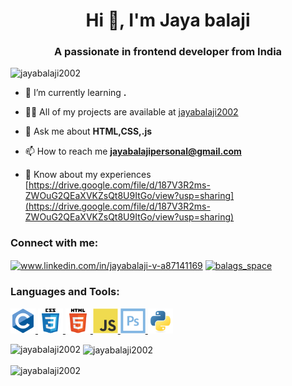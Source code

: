 
<h1 align="center">Hi 👋, I'm Jaya balaji</h1>
<h3 align="center">A passionate in frontend developer from India</h3>


<p align="left"> <img src="https://komarev.com/ghpvc/?username=jayabalaji2002&label=Profile%20views&color=0e75b6&style=flat" alt="jayabalaji2002" /> </p>

- 🌱 I’m currently learning **.**

- 👨‍💻 All of my projects are available at [jayabalaji2002](jayabalaji2002)

- 💬 Ask me about **HTML,CSS,.js**

- 📫 How to reach me **jayabalajipersonal@gmail.com**

- 📄 Know about my experiences [https://drive.google.com/file/d/187V3R2ms-ZWOuG2QEaXVKZsQt8U9ItGo/view?usp=sharing](https://drive.google.com/file/d/187V3R2ms-ZWOuG2QEaXVKZsQt8U9ItGo/view?usp=sharing)


<h3 align="left">Connect with me:</h3>
<p align="left">
<a href="[linkedin.com/in/jaya-balaji-v-517733250](linkedin.com/in/jaya-balaji-v-517733250)" target="blank"><img align="center" src="https://raw.githubusercontent.com/rahuldkjain/github-profile-readme-generator/master/src/images/icons/Social/linked-in-alt.svg" alt="www.linkedin.com/in/jayabalaji-v-a87141169" height="30" width="40" /></a>
<a href="https://instagram.com/balags_space" target="blank"><img align="center" src="https://raw.githubusercontent.com/rahuldkjain/github-profile-readme-generator/master/src/images/icons/Social/instagram.svg" alt="balags_space" height="30" width="40" /></a>
</p>

<h3 align="left">Languages and Tools:</h3>
<p align="left"> <a href="https://www.cprogramming.com/" target="_blank" rel="noreferrer"> <img src="https://raw.githubusercontent.com/devicons/devicon/master/icons/c/c-original.svg" alt="c" width="40" height="40"/> </a> <a href="https://www.w3schools.com/css/" target="_blank" rel="noreferrer"> <img src="https://raw.githubusercontent.com/devicons/devicon/master/icons/css3/css3-original-wordmark.svg" alt="css3" width="40" height="40"/> </a> <a href="https://www.w3.org/html/" target="_blank" rel="noreferrer"> <img src="https://raw.githubusercontent.com/devicons/devicon/master/icons/html5/html5-original-wordmark.svg" alt="html5" width="40" height="40"/> </a> <a href="https://developer.mozilla.org/en-US/docs/Web/JavaScript" target="_blank" rel="noreferrer"> <img src="https://raw.githubusercontent.com/devicons/devicon/master/icons/javascript/javascript-original.svg" alt="javascript" width="40" height="40"/> </a> <a href="https://www.photoshop.com/en" target="_blank" rel="noreferrer"> <img src="https://raw.githubusercontent.com/devicons/devicon/master/icons/photoshop/photoshop-line.svg" alt="photoshop" width="40" height="40"/> </a> <a href="https://www.python.org" target="_blank" rel="noreferrer"> <img src="https://raw.githubusercontent.com/devicons/devicon/master/icons/python/python-original.svg" alt="python" width="40" height="40"/> </a> </p>

<p><img align="left" src="https://github-readme-stats.vercel.app/api/top-langs?username=jayabalaji2002&show_icons=true&locale=en&layout=compact" alt="jayabalaji2002" /></p>

<p>&nbsp;<img align="center" src="https://github-readme-stats.vercel.app/api?username=jayabalaji2002&show_icons=true&locale=en" alt="jayabalaji2002" /></p>

<p><img align="center" src="https://github-readme-streak-stats.herokuapp.com/?user=jayabalaji2002&" alt="jayabalaji2002" /></p>
